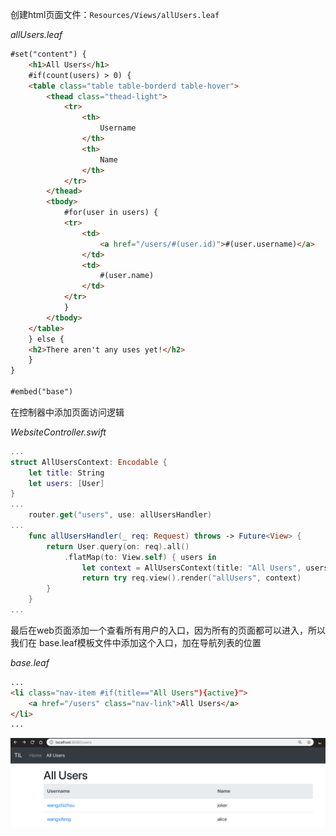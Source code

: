 创建html页面文件：`Resources/Views/allUsers.leaf`

*allUsers.leaf*
```html
#set("content") {
    <h1>All Users</h1>
    #if(count(users) > 0) {
    <table class="table table-borderd table-hover">
        <thead class="thead-light">
            <tr>
                <th>
                    Username
                </th>
                <th>
                    Name
                </th>
            </tr>
        </thead>
        <tbody>
            #for(user in users) {
            <tr>
                <td>
                    <a href="/users/#(user.id)">#(user.username)</a>
                </td>
                <td>
                    #(user.name)
                </td>
            </tr>
            }
        </tbody>
    </table>
    } else {
    <h2>There aren't any uses yet!</h2>
    }
}

#embed("base")
```

在控制器中添加页面访问逻辑

*WebsiteController.swift*
```swift
...
struct AllUsersContext: Encodable {
    let title: String
    let users: [User]
}
...
    router.get("users", use: allUsersHandler)
...
    func allUsersHandler(_ req: Request) throws -> Future<View> {
        return User.query(on: req).all()
            .flatMap(to: View.self) { users in
                let context = AllUsersContext(title: "All Users", users: users)
                return try req.view().render("allUsers", context)
        }
    }
...
```

最后在web页面添加一个查看所有用户的入口，因为所有的页面都可以进入，所以我们在
base.leaf模板文件中添加这个入口，加在导航列表的位置

*base.leaf*
```html
...
<li class="nav-item #if(title=="All Users"){active}">
    <a href="/users" class="nav-link">All Users</a>
</li>
...
```

![all-users](assets/all-users.png)